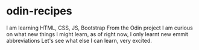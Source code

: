# odin-recipes
I am learning HTML, CSS, JS, Bootstrap 
From the Odin project
I am curious on what new things I might learn, as of right now, I only learnt new emmit abbreviations
Let's see what else I can learn, very excited.
